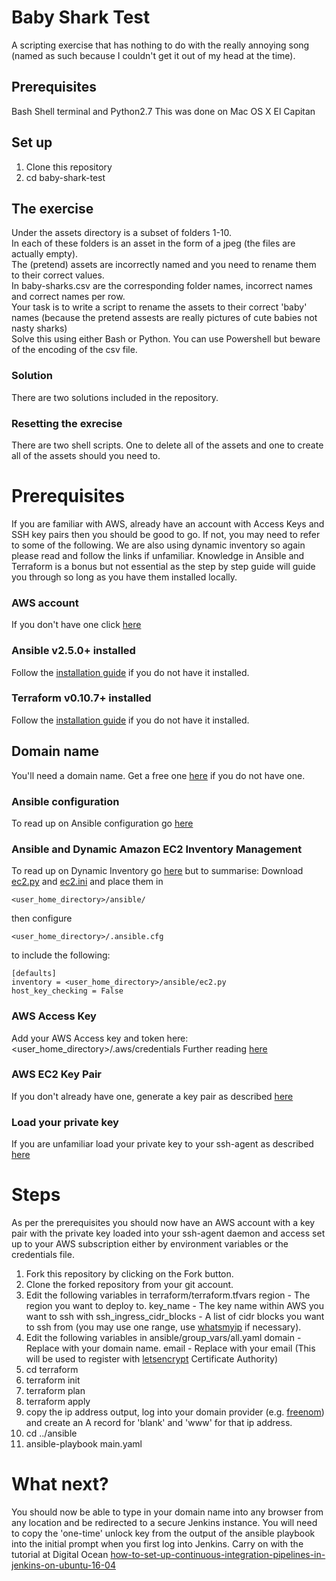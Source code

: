 # Baby Shark Test
A scripting exercise that has nothing to do with the really annoying song (named as such because I couldn't get it out of my head at the time).

## Prerequisites
Bash Shell terminal and Python2.7
This was done on Mac OS X El Capitan

## Set up
1. Clone this repository
2. cd baby-shark-test

## The exercise
Under the assets directory is a subset of folders 1-10.  
In each of these folders is an asset in the form of a jpeg (the files are actually empty).  
The (pretend) assets are incorrectly named and you need to rename them to their correct values.  
In baby-sharks.csv are the corresponding folder names, incorrect names and correct names per row.  
Your task is to write a script to rename the assets to their correct 'baby' names (because the pretend assests are really pictures of cute babies not nasty sharks)  
Solve this using either Bash or Python. You can use Powershell but beware of the encoding of the csv file.  

### Solution
There are two solutions included in the repository.

### Resetting the exrecise
There are two shell scripts. One to delete all of the assets and one to create all of the assets should you need to.


# Prerequisites
If you are familiar with AWS, already have an account with Access Keys and SSH key pairs then you should be good to go. If not, you may need to refer to some of the following. We are also using dynamic inventory so again please read and follow the links if unfamiliar. Knowledge in Ansible and Terraform is a bonus but not essential as the step by step guide will guide you through so long as you have them installed locally.
### AWS account
If you don't have one click [here](https://aws.amazon.com/free/)
### Ansible v2.5.0+ installed
Follow the [installation guide](https://docs.ansible.com/ansible/latest/installation_guide/intro_installation.html) if you do not have it installed.
### Terraform v0.10.7+ installed
Follow the [installation guide](https://www.terraform.io/intro/getting-started/install.html) if you do not have it installed.
## Domain name
You'll need a domain name. Get a free one [here](http://www.freenom.com/) if you do not have one.

### Ansible configuration
To read up  on Ansible configuration go [here](https://docs.ansible.com/ansible/latest/installation_guide/intro_configuration.html)
### Ansible and Dynamic Amazon EC2 Inventory Management
To read up on Dynamic Inventory go [here](https://aws.amazon.com/blogs/apn/getting-started-with-ansible-and-dynamic-amazon-ec2-inventory-management/) but to summarise: Download [ec2.py](https://raw.githubusercontent.com/ansible/ansible/devel/contrib/inventory/ec2.py) and [ec2.ini](https://raw.githubusercontent.com/ansible/ansible/devel/contrib/inventory/ec2.ini) and place them in
```
<user_home_directory>/ansible/ 
```
then configure 
```
<user_home_directory>/.ansible.cfg
```
to include the following:
```
[defaults]
inventory = <user_home_directory>/ansible/ec2.py
host_key_checking = False
```

### AWS Access Key
Add your AWS Access key and token here:
<user_home_directory>/.aws/credentials
Further reading [here](https://docs.aws.amazon.com/IAM/latest/UserGuide/id_credentials_access-keys.html)

### AWS EC2 Key Pair
If you don't already have one, generate a key pair as described [here](https://docs.aws.amazon.com/AWSEC2/latest/UserGuide/ec2-key-pairs.html)

### Load your private key 
If you are unfamiliar load your private key to your ssh-agent as described [here](https://help.github.com/articles/generating-a-new-ssh-key-and-adding-it-to-the-ssh-agent/)

# Steps
As per the prerequisites you should now have an AWS account with a key pair with the private key loaded into your ssh-agent daemon and access set up to your AWS subscription either by environment variables or the credentials file.

1. Fork this repository by clicking on the Fork button.
2. Clone the forked repository from your git account.
3. Edit the following variables in terraform/terraform.tfvars
   region - The region you want to deploy to.
   key_name - The key name within AWS you want to ssh with
   ssh_ingress_cidr_blocks - A list of cidr blocks you want to ssh from (you may use one range, use [whatsmyip](http://www.whatsmyip.org/) if necessary).
4. Edit the following variables in ansible/group_vars/all.yaml
   domain - Replace with your domain name.
   email - Replace with your email (This will be used to register with [letsencrypt](https://letsencrypt.org/) Certificate Authority) 
5. cd terraform
6. terraform init
7. terraform plan
8. terraform apply
9. copy the ip address output, log into your domain provider (e.g. [freenom](http://www.freenom.com/)) and create an A record for 'blank' and 'www' for that ip address.
10. cd ../ansible
11. ansible-playbook main.yaml

# What next?
You should now be able to type in your domain name into any browser from any location and be redirected to a secure Jenkins instance. You will need to copy the 'one-time' unlock key from the output of the ansible playbook into the initial prompt when you first log into Jenkins.
Carry on with the tutorial at Digital Ocean [how-to-set-up-continuous-integration-pipelines-in-jenkins-on-ubuntu-16-04](https://www.digitalocean.com/community/tutorials/how-to-set-up-continuous-integration-pipelines-in-jenkins-on-ubuntu-16-04) 
